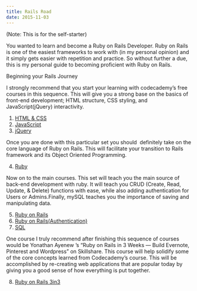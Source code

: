 ```yaml
---
title: Rails Road
date: 2015-11-03
---
```


(Note: This is for the self-starter)

You wanted to learn and become a Ruby on Rails Developer. Ruby on Rails is one of the easiest frameworks to work with (in my personal opinion) and it simply gets easier with repetition and practice. So without further a due, this is my personal guide to becoming proficient with Ruby on Rails.

Beginning your Rails Journey

I strongly recommend that you start your learning with codecademy’s free courses in this sequence. This will give you a strong base on the basics of front-end development; HTML structure, CSS styling, and JavaScript(jQuery) interactivity.

1) <a href="https://www.codecademy.com/learn/web">HTML & CSS</a><br>
2) <a href="https://www.codecademy.com/learn/javascript">JavaScript</a><br>
3) <a href="https://www.codecademy.com/learn/jquery">jQuery</a>

Once you are done with this particular set you should  definitely take on the core language of Ruby on Rails. This will facilitate your transition to Rails framework and its Object Oriented Programming.

4) <a href="https://www.codecademy.com/learn/ruby">Ruby</a>

Now on to the main courses. This set will teach you the main source of back-end development with ruby. It will teach you CRUD (Create, Read, Update, & Delete) functions with ease, while also adding authentication for Users or Admins.Finally, mySQL teaches you the importance of saving and manipulating data.

5) <a href="https://www.codecademy.com/learn/learn-rails">Ruby on Rails</a><br>
6) <a href="https://www.codecademy.com/learn/rails-auth">Ruby on Rails(Authentication)</a><br>
7) <a href="https://www.codecademy.com/learn/learn-sql">SQL</a>

One course I truly recommend after finishing this sequence of courses would be Yonathan Ayenew ’s “Ruby on Rails in 3 Weeks — Build Evernote, Pinterest and Wordpress” on Skillshare. This course will help solidify some of the core concepts learned from Codecademy’s course. This will be accomplished by re-creating web applications that are popular today by giving you a good sense of how everything is put together.

8) <a href="https://www.skillshare.com/classes/technology/Ruby-on-Rails-in-3-Weeks-Build-Evernote-Pinterest-and-Wordpress/1493287244?via=browse-popular-technology-layout-grid">Ruby on Rails 3in3</a>
